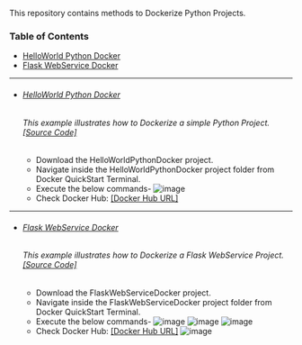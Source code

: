 This repository contains methods to Dockerize Python Projects.

### Table of Contents
  - <a href='#hello-world-docker'>HelloWorld Python Docker</a> 
  - <a href='#flask-webservice-docker'>Flask WebService Docker</a> 

<hr>

- ###### [HelloWorld Python Docker](https://github.com/rahulvaish/Docker-Python/tree/HelloWorldPythonDocker) 
   ###### This example illustrates how to Dockerize a simple Python Project. [[Source Code]](https://github.com/rahulvaish/Docker-Python/tree/HelloWorldPythonDocker)
   * Download the HelloWorldPythonDocker project.
   * Navigate inside the HelloWorldPythonDocker project folder from Docker QuickStart Terminal.
   * Execute the below commands-
   ![image](https://user-images.githubusercontent.com/689226/50327319-8e83d500-0514-11e9-9f9e-7f04f1680fe9.png)
   * Check Docker Hub: [[Docker Hub URL]](https://cloud.docker.com/repository/docker/rahulvaish/helloworldpythondocker)
   
 <hr>

- ###### [Flask WebService Docker](https://github.com/rahulvaish/Docker-Python/tree/FlaskWebServiceDocker) 
   ###### This example illustrates how to Dockerize a Flask WebService Project. [[Source Code]](https://github.com/rahulvaish/Docker-Python/tree/FlaskWebServiceDocker)
   * Download the FlaskWebServiceDocker project.
   * Navigate inside the FlaskWebServiceDocker project folder from Docker QuickStart Terminal.
   * Execute the below commands-
     ![image](https://user-images.githubusercontent.com/689226/49724797-2d484000-fc90-11e8-94f7-052f4b1a5710.png)
     ![image](https://user-images.githubusercontent.com/689226/49724798-2f120380-fc90-11e8-89b5-f6925cb6e74d.png)
     ![image](https://user-images.githubusercontent.com/689226/49724799-30dbc700-fc90-11e8-9932-1edbbba8172e.png)
   * Check Docker Hub: [[Docker Hub URL]](https://hub.docker.com/r/rahulvaish/flaskwebservicedocker/)
     ![image](https://user-images.githubusercontent.com/689226/49725174-181fe100-fc91-11e8-8900-84403a4a4b9b.png)

